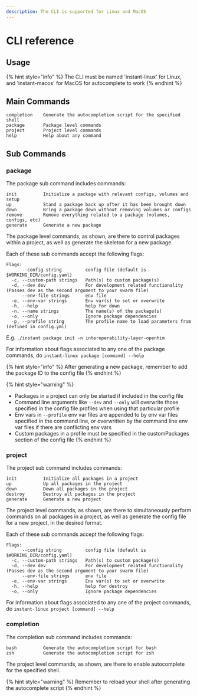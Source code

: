 ```yaml
---
description: The CLI is supported for Linux and MacOS
---
```


# CLI reference

## Usage

{% hint style="info" %}
The CLI must be named 'instant-linux' for Linux, and 'instant-macos' for MacOS for autocomplete to work
{% endhint %}

## Main Commands

```
completion    Generate the autocompletion script for the specified shell
package       Package level commands
project       Project level commands
help          Help about any command
```

## Sub Commands

### package

The package sub command includes commands:

```
init          Initialize a package with relevant configs, volumes and setup
up            Stand a package back up after it has been brought down
down          Bring a package down without removing volumes or configs
remove        Remove everything related to a package (volumes, configs, etc)
generate      Generate a new package
```

The package level commands, as shown, are there to control packages within a project, as well as generate the skeleton for a new package.

Each of these sub commands accept the following flags:

```
Flags:
      --config string         config file (default is $WORKING_DIR/config.yaml)
  -c, --custom-path strings   Path(s) to custom package(s)
  -d, --dev dev               For development related functionality (Passes dev as the second argument to your swarm file)
      --env-file strings      env file
  -e, --env-var strings       Env var(s) to set or overwrite
  -h, --help                  help for down
  -n, --name strings          The name(s) of the package(s)
  -o, --only                  Ignore package dependencies
  -p, --profile string        The profile name to load parameters from (defined in config.yml)
```

E.g. `./instant package init -n interoperability-layer-openhim`

For information about flags associated to any one of the package commands, do `instant-linux package [command] --help`

{% hint style="info" %}
After generating a new package, remember to add the package ID to the config file
{% endhint %}

{% hint style="warning" %}
* Packages in a project can only be started if included in the config file
* Command line arguments like `--dev` and `--only` will overwrite those specified in the config file profiles when using that particular profile
* Env vars in `--profile` env var files are appended to by env var files specified in the command line, or overwritten by the command line env var files if there are conflicting env vars
* Custom packages in a profile must be specified in the customPackages section of the config file
{% endhint %}

### project

The project sub command includes commands:

```
init          Initialize all packages in a project
up            Up all packages in the project
down          Down all packages in the project
destroy       Destroy all packages in the project
generate      Generate a new project
```

The project level commands, as shown, are there to simultaneously perform commands on all packages in a project, as well as generate the config file for a new project, in the desired format.

Each of these sub commands accept the following flags:

```
Flags:
      --config string         config file (default is $WORKING_DIR/config.yaml)
  -c, --custom-path strings   Path(s) to custom package(s)
  -d, --dev dev               For development related functionality (Passes dev as the second argument to your swarm file)
      --env-file strings      env file
  -e, --env-var strings       Env var(s) to set or overwrite
  -h, --help                  help for destroy
  -o, --only                  Ignore package dependencies
```

For information about flags associated to any one of the project commands, do `instant-linux project [command] --help`

### completion

The completion sub command includes commands:

```
bash          Generate the autocompletion script for bash
zsh           Generate the autocompletion script for zsh
```

The project level commands, as shown, are there to enable autocomplete for the specified shell.

{% hint style="warning" %}
Remember to reload your shell after generating the autocomplete script
{% endhint %}
